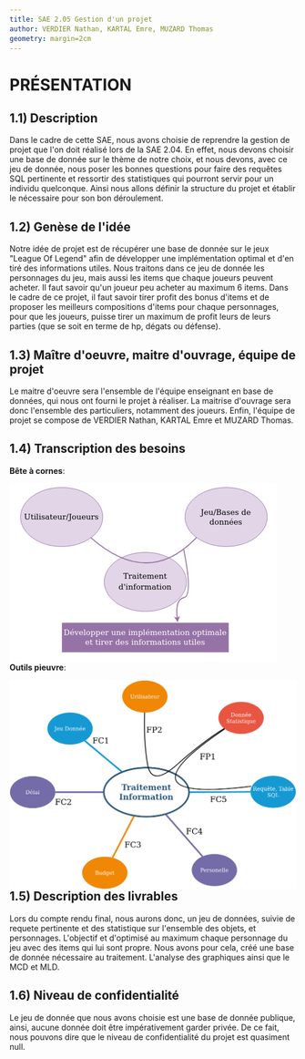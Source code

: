 ```yaml
---
title: SAE 2.05 Gestion d'un projet
author: VERDIER Nathan, KARTAL Emre, MUZARD Thomas
geometry: margin=2cm
---
```


# PRÉSENTATION

## 1.1) Description

Dans le cadre de cette SAE, nous avons choisie de reprendre la gestion de projet que l'on doit réalisé lors de la SAE 2.04. En effet, nous devons choisir une base de donnée sur le thème de notre choix, et nous devons, avec ce jeu de donnée, nous poser les bonnes questions pour faire des requêtes SQL pertinente et ressortir des statistiques qui pourront servir pour un individu quelconque. Ainsi nous allons définir la structure du projet et établir le nécessaire pour son bon déroulement.

## 1.2) Genèse de l'idée

Notre idée de projet est de récupérer une base de donnée sur le jeux "League Of Legend" afin de développer une implémentation optimal et d'en tiré des informations utiles. Nous traitons dans ce jeu de donnée les personnages du jeu, mais aussi les items que chaque joueurs peuvent acheter. Il faut savoir qu'un joueur peu acheter au maximum 6 items. Dans le cadre de ce projet, il faut savoir tirer profit des bonus d'items et de proposer les meilleurs compositions d'items pour chaque personnages, pour que les joueurs, puisse tirer un maximum de profit leurs de leurs parties (que se soit en terme de hp, dégats ou défense).

## 1.3) Maître d'oeuvre, maitre d'ouvrage, équipe de projet

Le maitre d'oeuvre sera l'ensemble de l'équipe enseignant en base de données, qui nous ont fourni le projet à réaliser.
La maitrise d'ouvrage sera donc l'ensemble des particuliers, notamment des joueurs. Enfin, l'équipe de projet se compose de VERDIER Nathan, KARTAL Emre et MUZARD Thomas. 

## 1.4) Transcription des besoins

**Bête à cornes**:
   
<img src="Diagramme_corne.png"
     alt="MCD"
     style="float: left; margin-right: 40px;" />
</br>

**Outils pieuvre**:

<img src="Diagramme_pieuvre.png"
     alt="MCD"
     style="float: left; margin-right: 40px;" />
</br>

## 1.5) Description des livrables

Lors du compte rendu final, nous aurons donc, un jeu de données, suivie de requete pertinente et des statistique sur l'ensemble des objets, et personnages. L'objectif et d'optimisé au maximum chaque personnage du jeu avec des items qui lui sont propre. Nous avons pour cela, créé une base de donnée nécessaire au traitement. L'analyse des graphiques ainsi que le MCD et MLD.

## 1.6) Niveau de confidentialité

Le jeu de donnée que nous avons choisie est une base de donnée publique, ainsi, aucune donnée doit être impérativement garder privée. De ce fait, nous pouvons dire que le niveau de confidentialité du projet est quasiment null.

